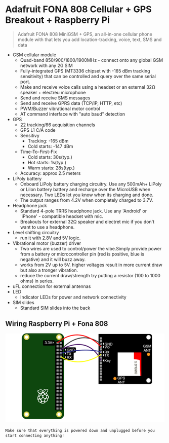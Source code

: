 Adafruit FONA 808 Cellular + GPS Breakout + Raspberry Pi
========================================================
> Adafruit FONA 808 MiniGSM + GPS, an all-in-one cellular phone module with that lets you add location-tracking, voice, text, SMS and data 

* GSM cellular module
    - Quad-band 850/900/1800/1900MHz - connect onto any global GSM network with any 2G SIM
    - Fully-integrated GPS (MT3336 chipset with -165 dBm tracking sensitivity) that can be controlled and query over the same serial port.
    - Make and receive voice calls using a headset or an external 32Ω speaker + electreu microphone
    - Send and receive SMS messages 
    - Send and receive GPRS data (TCP/IP, HTTP, etc)
    - PWM/Buzzer vibrational motor control
    - AT command interface with "auto baud" detection 
* GPS 
    - 22 tracking/66 acquisition channels 
    - GPS L1 C/A code 
    - Sensitivy
        * Tracking: -165 dBm
        * Cold starts: -147 dBm
    - Time-To-First-Fix
        * Cold starts: 30s(typ.)
        * Hot starts: 1s(typ.)
        * Warm starts: 28s(typ.)
    - Accuracy: approx 2.5 meters
* LiPoly battery
    - Onboard LiPoly battery charging circuitry. Use any 500mAh+ LiPoly or Lilon battery battery and recharge over the MicroUSB when necessary. Two LEDs let you know when its charging and done. 
    - The output ranges from 4.2V when completely charged to 3.7V. 
* Headphone jack 
    - Standard 4-pole TRRS headphone jack. Use any 'Android' or 'iPhone' - compatible headset with mic.
    - Breakouts for external 32Ω speaker and electret mic if you don't want to use a headphone.
* Level shifting circuitry 
    - run it with 2.8V and 5V logic.
* Vibrational motor (buzzer) driver 
    - Two wires are used to control/power the vibe.Simply provide power from a battery or microcontroller pin (red is positive, blue is negative) and it will buzz away. 
    - works from 2V up to 5V. higher voltages result in more current draw but also a tronger vibration. 
    - reduce the current draw/strength try putting a resistor (100 to 1000 ohms) in series.
* uFL connection for external antennas 
* LED 
    - Indicator LEDs for power and network connectivity 
* SIM slides 
    - Standard SIM slides into the back 

Wiring Raspberry Pi + Fona 808
-------------------------------
![Fona Raspberry Pi](/imgs/raspberrypi/fona808pi/fona808_wiring.png?raw=true)


```
Make sure that everything is powered down and unplugged before you start connecting anything!
```
